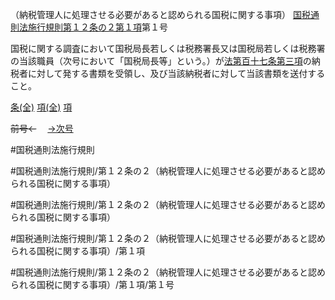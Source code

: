 （納税管理人に処理させる必要があると認められる国税に関する事項）
[国税通則法施行規則第１２条の２第１項](国税通則法施行規則＿第１２条の２第１項)第１号

国税に関する調査において国税局長若しくは税務署長又は国税局若しくは税務署の当該職員（次号において「国税局長等」という。）が[法第百十七条第三項](国税通則法＿＿＿＿＿第１１７条第３項)の納税者に対して発する書類を受領し、及び当該納税者に対して当該書類を送付すること。

[条(全)](国税通則法施行規則＿第１２条の２_.md)    [項(全)](国税通則法施行規則＿第１２条の２第１項_.md)    [項](国税通則法施行規則＿第１２条の２第１項.md)

~~前号←~~　  [→次号](国税通則法施行規則＿第１２条の２第１項第２号.md)

#国税通則法施行規則

#国税通則法施行規則/第１２条の２（納税管理人に処理させる必要があると認められる国税に関する事項）

#国税通則法施行規則/第１２条の２（納税管理人に処理させる必要があると認められる国税に関する事項）

#国税通則法施行規則/第１２条の２（納税管理人に処理させる必要があると認められる国税に関する事項）/第１項

#国税通則法施行規則/第１２条の２（納税管理人に処理させる必要があると認められる国税に関する事項）/第１項/第１号

